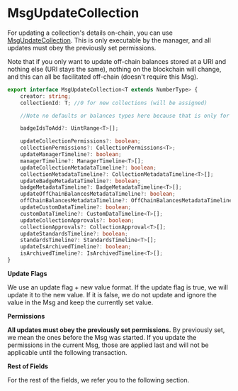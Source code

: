 # MsgUpdateCollection

For updating a collection's details on-chain, you can use [MsgUpdateCollection](https://bitbadges.github.io/bitbadgesjs/classes/MsgUpdateCollection.html). This is only executable by the manager, and all updates must obey the previously set permissions.

Note that if you only want to update off-chain balances stored at a URI and nothing else (URI stays the same), nothing on the blockchain will change, and this can all be facilitated off-chain (doesn't require this Msg).

```typescript
export interface MsgUpdateCollection<T extends NumberType> {
    creator: string;
    collectionId: T; //0 for new collections (will be assigned)

    //Note no defaults or balances types here because that is only for new collections

    badgeIdsToAdd?: UintRange<T>[];

    updateCollectionPermissions?: boolean;
    collectionPermissions?: CollectionPermissions<T>;
    updateManagerTimeline?: boolean;
    managerTimeline?: ManagerTimeline<T>[];
    updateCollectionMetadataTimeline?: boolean;
    collectionMetadataTimeline?: CollectionMetadataTimeline<T>[];
    updateBadgeMetadataTimeline?: boolean;
    badgeMetadataTimeline?: BadgeMetadataTimeline<T>[];
    updateOffChainBalancesMetadataTimeline?: boolean;
    offChainBalancesMetadataTimeline?: OffChainBalancesMetadataTimeline<T>[];
    updateCustomDataTimeline?: boolean;
    customDataTimeline?: CustomDataTimeline<T>[];
    updateCollectionApprovals?: boolean;
    collectionApprovals?: CollectionApproval<T>[];
    updateStandardsTimeline?: boolean;
    standardsTimeline?: StandardsTimeline<T>[];
    updateIsArchivedTimeline?: boolean;
    isArchivedTimeline?: IsArchivedTimeline<T>[];
}
```

**Update Flags**

We use an update flag + new value format. If the update flag is true, we will update it to the new value. If it is false, we do not update and ignore the value in the Msg and keep the currently set value.

**Permissions**

**All updates must obey the previously set permissions.** By previously set, we mean the ones before the Msg was started. If you update the permissions in the current Msg, those are applied last and will not be applicable until the following transaction.

**Rest of Fields**

For the rest of the fields, we refer you to the following section.

